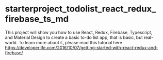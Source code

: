 # starterproject_todolist_react_redux_firebase_ts_md
This project will show you how to use React, Redux, Firebase, Typescript, and Material Design to create a basic to-do list app, that is basic, but real-world.
To learn more about it, please read this tutorial here https://developerlife.com/2016/10/07/getting-started-with-react-redux-and-firebase/
